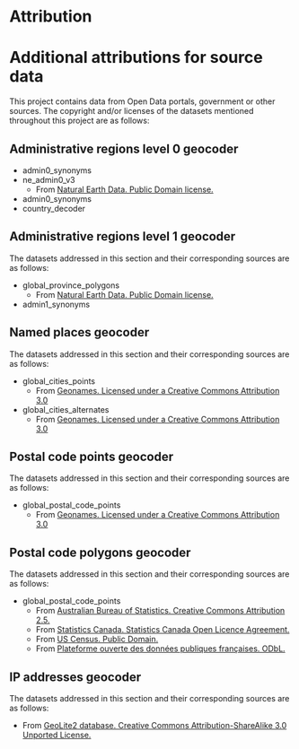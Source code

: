 # Attribution

# Additional attributions for source data
This project contains data from Open Data portals, government or other sources. The copyright and/or licenses of the datasets mentioned throughout this project are as follows:

## Administrative regions level 0 geocoder
* admin0_synonyms
* ne_admin0_v3
  * From [Natural Earth Data. Public Domain license.](http://www.naturalearthdata.com/about/terms-of-use/)
* admin0_synonyms
* country_decoder

## Administrative regions level 1 geocoder
The datasets addressed in this section and their corresponding sources are as follows:
* global_province_polygons
  * From [Natural Earth Data. Public Domain license.](http://www.naturalearthdata.com/about/terms-of-use/)
* admin1_synonyms

## Named places geocoder
The datasets addressed in this section and their corresponding sources are as follows:
* global_cities_points
  * From [Geonames. Licensed under a Creative Commons Attribution 3.0](http://creativecommons.org/licenses/by/3.0/)
* global_cities_alternates
  * From [Geonames. Licensed under a Creative Commons Attribution 3.0](http://creativecommons.org/licenses/by/3.0/)

## Postal code points geocoder
The datasets addressed in this section and their corresponding sources are as follows:
* global_postal_code_points
  * From [Geonames. Licensed under a Creative Commons Attribution 3.0](http://creativecommons.org/licenses/by/3.0/)

## Postal code polygons geocoder
The datasets addressed in this section and their corresponding sources are as follows:
* global_postal_code_points
  * From [Australian Bureau of Statistics. Creative Commons Attribution 2.5.](http://creativecommons.org/licenses/by/2.5/au/)
  * From [Statistics Canada. Statistics Canada Open Licence Agreement.](http://www.statcan.gc.ca/reference/licence-eng.html)
  * From [US Census. Public Domain.](https://ask.census.gov/faq.php?id=5000&faqId=537)
  * From [Plateforme ouverte des données publiques françaises. ODbL.](http://opendatacommons.org/licenses/odbl/summary/)
  

## IP addresses geocoder
The datasets addressed in this section and their corresponding sources are as follows:
* From [GeoLite2 database. Creative Commons Attribution-ShareAlike 3.0 Unported License.](http://creativecommons.org/licenses/by-sa/3.0/)


